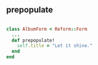 ##  prepopulate

```ruby

class AlbumForm < Reform::Form
  ...
  def prepopulate!
    self.title = "Let it shine."
  end
end
```
